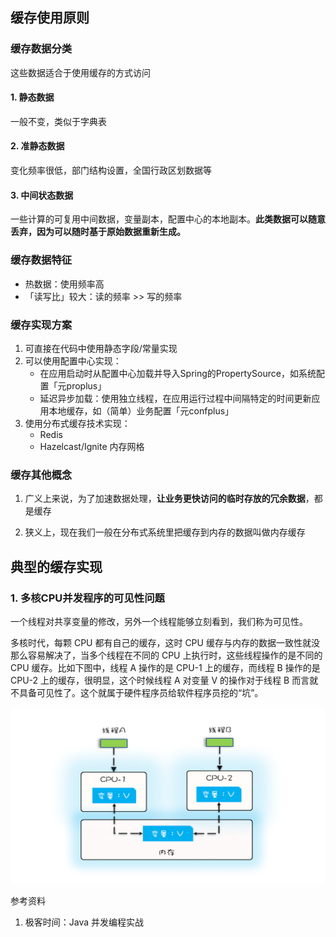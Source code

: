 ## 缓存使用原则

### 缓存数据分类

这些数据适合于使用缓存的方式访问

#### 1. 静态数据

一般不变，类似于字典表

#### 2. 准静态数据

变化频率很低，部门结构设置，全国行政区划数据等

#### 3. 中间状态数据

一些计算的可复用中间数据，变量副本，配置中心的本地副本。**此类数据可以随意丢弃，因为可以随时基于原始数据重新生成。**

### 缓存数据特征

- 热数据：使用频率高
- 「读写比」较大：读的频率 >> 写的频率

### 缓存实现方案

1. 可直接在代码中使用静态字段/常量实现
2. 可以使用配置中心实现：
   - 在应用启动时从配置中心加载并导入Spring的PropertySource，如系统配置「元proplus」
   - 延迟异步加载：使用独立线程，在应用运行过程中间隔特定的时间更新应用本地缓存，如（简单）业务配置「元confplus」
3. 使用分布式缓存技术实现：
   - Redis
   - Hazelcast/Ignite 内存网格

### 缓存其他概念

1. 广义上来说，为了加速数据处理，**让业务更快访问的临时存放的冗余数据**，都是缓存

2. 狭义上，现在我们一般在分布式系统里把缓存到内存的数据叫做内存缓存

## 典型的缓存实现

### 1. 多核CPU并发程序的可见性问题

一个线程对共享变量的修改，另外一个线程能够立刻看到，我们称为可见性。

多核时代，每颗 CPU 都有自己的缓存，这时 CPU 缓存与内存的数据一致性就没那么容易解决了，当多个线程在不同的 CPU 上执行时，这些线程操作的是不同的 CPU 缓存。比如下图中，线程 A 操作的是 CPU-1 上的缓存，而线程 B 操作的是 CPU-2 上的缓存，很明显，这个时候线程 A 对变量 V 的操作对于线程 B 而言就不具备可见性了。这个就属于硬件程序员给软件程序员挖的“坑”。

![img](mdphoto/e2aa76928b2bc135e08e7590ca36e0ea.png)













参考资料

1. 极客时间：Java 并发编程实战